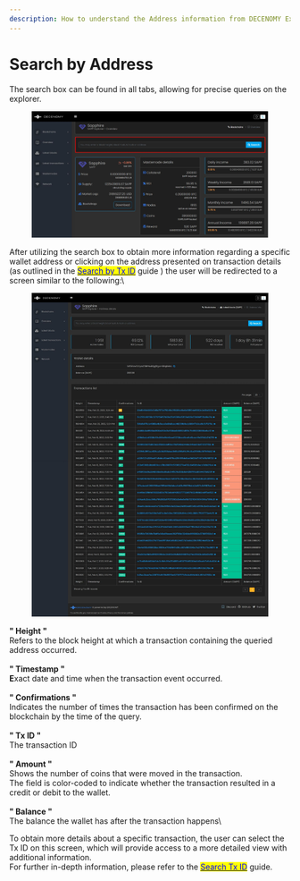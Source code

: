 ```yaml
---
description: How to understand the Address information from DECENOMY Explorer
---
```


# Search by Address

The search box can be found in all tabs, allowing for precise queries on the explorer.&#x20;

<figure><img src="../.gitbook/assets/Explorer search box.jpg" alt=""><figcaption></figcaption></figure>

After utilizing the search box to obtain more information regarding a specific wallet address or clicking on the address presented on transaction details (as outlined in the [<mark style="color:blue;">Search by Tx ID</mark>](search-by-tx-id.md#detailed-tx-id-info-case-1) guide ) the user will be redirected to a screen similar to the following:\


<figure><img src="../.gitbook/assets/Explorer addrs check.jpg" alt=""><figcaption></figcaption></figure>

**" Height "** \
Refers to the block height at which a transaction containing the queried address occurred.\
\
**" Timestamp "**\
**E**xact date and time when the transaction event occurred.\
\
**" Confirmations "**\
Indicates the number of times the transaction has been confirmed on the blockchain by the time of the query.\
\
**" Tx ID "**\
The transaction ID\
\
**" Amount "**\
Shows the number of coins that were moved in the transaction. \
The field is color-coded to indicate whether the transaction resulted in a credit or debit to the wallet.\
\
**" Balance "**\
The balance the wallet has after the transaction happens\


To obtain more details about a specific transaction, the user can select the Tx ID on this screen, which will provide access to a more detailed view with additional information. \
For further in-depth information, please refer to the [<mark style="color:blue;">Search Tx ID</mark>](search-by-tx-id.md) guide.
